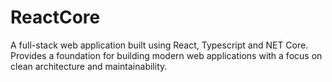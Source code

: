 # ReactCore
A full-stack web application built using React, Typescript and NET Core. Provides a foundation for building modern web applications with a focus on clean architecture and maintainability.
